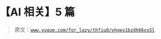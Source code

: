 # 【AI 相关】5 篇

> 原文：[`www.yuque.com/for_lazy/thfiu8/vhgpv1bzdh66xs5l`](https://www.yuque.com/for_lazy/thfiu8/vhgpv1bzdh66xs5l)




